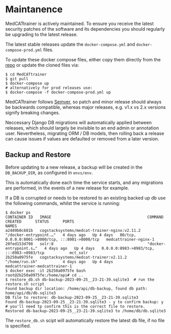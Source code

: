 # Maintanence

MedCATtrainer is actively maintained. To ensure you receive the latest
security patches of the software and its dependencies you should regularly
be upgrading to the latest release.

The latest stable releases update the `docker-compose.yml` and `docker-compose-prod.yml` files.

To update these docker compose files, either copy them directly from the [repo](https://github.com/CogStack/MedCATtrainer)
or update the cloned files via:

```shell
$ cd MedCATtrainer
$ git pull
$ docker-compose up
# alternatively for prod releases use:
$ docker-compose -f docker-compose-prod.yml up
```

MedCATtrainer follows [Semver](https://semver.org/), so patch and minor release should always be backwards compatible, 
whereas major releases, e.g. v1.x vs 2.x versions signify breaking changes. 

Neccessary Django DB migrations will automatically applied between releases, which should largely be invisible to an end admin 
or annotation user. Nevertheless, migrating ORM / DB models, then rolling back a release can cause issues if values are defaulted 
or removed from a later version. 

## Backup and Restore

Before updating to a new release, a backup will be created in the `DB_BACKUP_DIR`, as configured in `envs/env`.

This is automatically done each time the service starts, and any migrations are performed, in the events of a new release
for example.

If a DB is corrupted or needs to be restored to an existing backed up db use the following commands, whilst the service is running:

```shell
$ docker ps
CONTAINER ID   IMAGE                                          COMMAND                  CREATED      STATUS      PORTS                                               NAMES
a2489b0c681b   cogstacksystems/medcat-trainer-nginx:v2.11.2   "/docker-entrypoint.…"   4 days ago   Up 4 days   80/tcp, 0.0.0.0:8001->8000/tcp, :::8001->8000/tcp   medcattrainer-nginx-1
20fed153d798   solr:8                                         "docker-entrypoint.s…"   4 days ago   Up 4 days   0.0.0.0:8983->8983/tcp, :::8983->8983/tcp           mct_solr
2b250a0975fe   cogstacksystems/medcat-trainer:v2.11.2         "/home/run.sh"           4 days ago   Up 4 days                                                       medcattrainer-medcattrainer-1
$ docker exec -it 2b250a0975fe bash
root@2b250a0975fe:/home/api# cd ..
$ restore_db.sh db-backup-2023-09-25__23-21-39.sqlite3  # run the restore.sh script
Found backup dir location: /home/api/db-backup, found db path: home/api/db/db.sqlite3
DB file to restore: db-backup-2023-09-25__23-21-39.sqlite3
Found db-backup-2023-09-25__23-21-39.sqlite3 - y to confirm backup: y  # you'll need tp confirm this is the correct file to restore.
Restored db-backup-2023-09-25__23-21-39.sqlite3 to /home/db/db.sqlite3
```

The `restore_db.sh` scipt will automatically restore the latest db file, if no file is specified.
